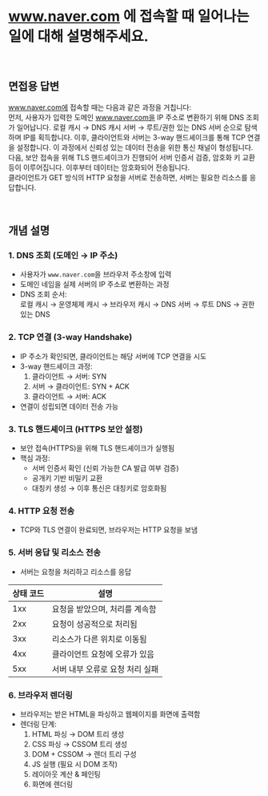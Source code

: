 # www.naver.com 에 접속할 때 일어나는 일에 대해 설명해주세요.

<br/>

## 면접용 답변
www.naver.com에 접속할 때는 다음과 같은 과정을 거칩니다:  
먼저, 사용자가 입력한 도메인 www.naver.com을 IP 주소로 변환하기 위해 DNS 조회가 일어납니다. 
로컬 캐시 → DNS 캐시 서버 → 루트/권한 있는 DNS 서버 순으로 탐색하며 IP를 획득합니다.
이후, 클라이언트와 서버는 3-way 핸드셰이크를 통해 TCP 연결을 설정합니다. 이 과정에서 신뢰성 있는 데이터 전송을 위한 통신 채널이 형성됩니다.  
다음, 보안 접속을 위해 TLS 핸드셰이크가 진행되어 서버 인증서 검증, 암호화 키 교환 등이 이루어집니다. 이후부터 데이터는 암호화되어 전송됩니다.  
클라이언트가 GET 방식의 HTTP 요청을 서버로 전송하면, 서버는 필요한 리소스를 응답합니다.

<br/>

## 개념 설명
### 1. DNS 조회 (도메인 → IP 주소)

- 사용자가 `www.naver.com`을 브라우저 주소창에 입력
- 도메인 네임을 실제 서버의 IP 주소로 변환하는 과정
- DNS 조회 순서:  
  로컬 캐시 → 운영체제 캐시 → 브라우저 캐시 → DNS 서버 → 루트 DNS → 권한 있는 DNS

### 2. TCP 연결 (3-way Handshake)

- IP 주소가 확인되면, 클라이언트는 해당 서버에 TCP 연결을 시도
- 3-way 핸드셰이크 과정:
  1. 클라이언트 → 서버: SYN
  2. 서버 → 클라이언트: SYN + ACK
  3. 클라이언트 → 서버: ACK
- 연결이 성립되면 데이터 전송 가능

### 3. TLS 핸드셰이크 (HTTPS 보안 설정)

- 보안 접속(HTTPS)을 위해 TLS 핸드셰이크가 실행됨
- 핵심 과정:
  - 서버 인증서 확인 (신뢰 가능한 CA 발급 여부 검증)
  - 공개키 기반 비밀키 교환
  - 대칭키 생성 → 이후 통신은 대칭키로 암호화됨

### 4. HTTP 요청 전송

- TCP와 TLS 연결이 완료되면, 브라우저는 HTTP 요청을 보냄

### 5. 서버 응답 및 리소스 전송

- 서버는 요청을 처리하고 리소스를 응답

| 상태 코드     | 설명         |
|-----------|---------------------------------|
| 1xx       | 요청을 받았으며, 처리를 계속함       |
| 2xx       | 요청이 성공적으로 처리됨             |
| 3xx       | 리소스가 다른 위치로 이동됨          |
| 4xx       | 클라이언트 요청에 오류가 있음        |
| 5xx       | 서버 내부 오류로 요청 처리 실패      |


### 6. 브라우저 렌더링

- 브라우저는 받은 HTML을 파싱하고 웹페이지를 화면에 출력함
- 렌더링 단계:
  1. HTML 파싱 → DOM 트리 생성
  2. CSS 파싱 → CSSOM 트리 생성
  3. DOM + CSSOM → 렌더 트리 구성
  4. JS 실행 (필요 시 DOM 조작)
  5. 레이아웃 계산 & 페인팅
  6. 화면에 렌더링


